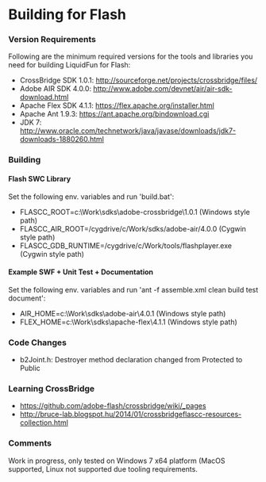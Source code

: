 # Building for Flash

### Version Requirements

Following are the minimum required versions for the tools and libraries you
need for building LiquidFun for Flash:

-   CrossBridge SDK 1.0.1: http://sourceforge.net/projects/crossbridge/files/
-   Adobe AIR SDK 4.0.0: http://www.adobe.com/devnet/air/air-sdk-download.html
-   Apache Flex SDK 4.1.1: https://flex.apache.org/installer.html
-   Apache Ant 1.9.3: https://ant.apache.org/bindownload.cgi
-   JDK 7: http://www.oracle.com/technetwork/java/javase/downloads/jdk7-downloads-1880260.html

### Building

#### Flash SWC Library 

Set the following env. variables and run 'build.bat':

* FLASCC_ROOT=c:\Work\sdks\adobe-crossbridge\1.0.1 (Windows style path)
* FLASCC_AIR_ROOT=/cygdrive/c/Work/sdks/adobe-air/4.0.0 (Cygwin style path)
* FLASCC_GDB_RUNTIME=/cygdrive/c/Work/tools/flashplayer.exe (Cygwin style path)

#### Example SWF + Unit Test + Documentation

Set the following env. variables and run 'ant -f assemble.xml clean build test document':

* AIR_HOME=c:\Work\sdks\adobe-air\4.0.1 (Windows style path)
* FLEX_HOME=c:\Work\sdks\apache-flex\4.1.1 (Windows style path)

### Code Changes

* b2Joint.h: Destroyer method declaration changed from Protected to Public

### Learning CrossBridge

* https://github.com/adobe-flash/crossbridge/wiki/_pages
* http://bruce-lab.blogspot.hu/2014/01/crossbridgeflascc-resources-collection.html

### Comments

Work in progress, only tested on Windows 7 x64 platform (MacOS supported, Linux not supported due tooling requirements.